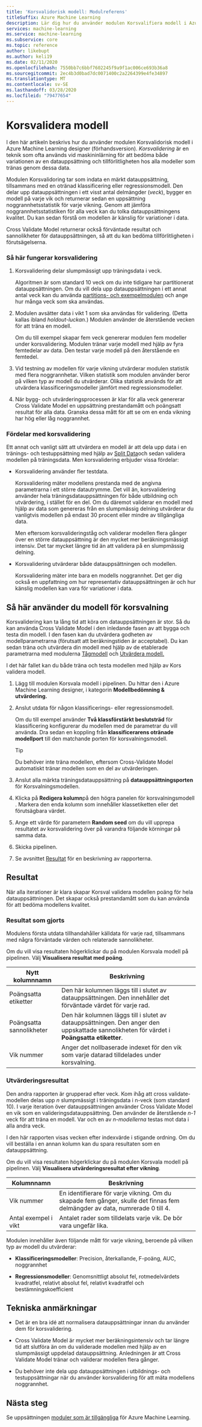 ```yaml
---
title: 'Korsvalidorisk modell: Modulreferens'
titleSuffix: Azure Machine Learning
description: Lär dig hur du använder modulen Korsvalifiera modell i Azure Machine Learning för att korsvalificera parameteruppskattningar för klassificerings- eller regressionsmodeller genom att partitionera data.
services: machine-learning
ms.service: machine-learning
ms.subservice: core
ms.topic: reference
author: likebupt
ms.author: keli19
ms.date: 02/11/2020
ms.openlocfilehash: 7550bb7c6bbf7602245f9a9f1ac006ce693b36a8
ms.sourcegitcommit: 2ec4b3d0bad7dc0071400c2a2264399e4fe34897
ms.translationtype: MT
ms.contentlocale: sv-SE
ms.lasthandoff: 03/28/2020
ms.locfileid: "79477654"
---
```

# <a name="cross-validate-model"></a>Korsvalidera modell

I den här artikeln beskrivs hur du använder modulen Korsvalidorisk modell i Azure Machine Learning designer (förhandsversion). *Korsvalidering* är en teknik som ofta används vid maskininlärning för att bedöma både variationen av en datauppsättning och tillförlitligheten hos alla modeller som tränas genom dessa data.  

Modulen Korsvalidoring tar som indata en märkt datauppsättning, tillsammans med en otränad klassificering eller regressionsmodell. Den delar upp datauppsättningen i ett visst antal delmängder (*veck*), bygger en modell på varje vik och returnerar sedan en uppsättning noggrannhetsstatistik för varje vikning. Genom att jämföra noggrannhetsstatistiken för alla veck kan du tolka datauppsättningens kvalitet. Du kan sedan förstå om modellen är känslig för variationer i data.  

Cross Validate Model returnerar också förväntade resultat och sannolikheter för datauppsättningen, så att du kan bedöma tillförlitligheten i förutsägelserna.  

### <a name="how-cross-validation-works"></a>Så här fungerar korsvalidering

1. Korsvalidering delar slumpmässigt upp träningsdata i veck. 

   Algoritmen är som standard 10 veck om du inte tidigare har partitionerat datauppsättningen. Om du vill dela upp datauppsättningen i ett annat antal veck kan du använda [partitions- och exempelmodulen](partition-and-sample.md) och ange hur många veck som ska användas.  

2.  Modulen avsätter data i vikt 1 som ska användas för validering. (Detta kallas ibland *holdout-luckan*.) Modulen använder de återstående vecken för att träna en modell. 

    Om du till exempel skapar fem veck genererar modulen fem modeller under korsvalidering. Modulen tränar varje modell med hjälp av fyra femtedelar av data. Den testar varje modell på den återstående en femtedel.  

3.  Vid testning av modellen för varje vikning utvärderar modulen statistik med flera noggrannhetar. Vilken statistik som modulen använder beror på vilken typ av modell du utvärderar. Olika statistik används för att utvärdera klassificeringsmodeller jämfört med regressionsmodeller.  

4.  När bygg- och utvärderingsprocessen är klar för alla veck genererar Cross Validate Model en uppsättning prestandamått och poängsatt resultat för alla data. Granska dessa mått för att se om en enda vikning har hög eller låg noggrannhet. 

### <a name="advantages-of-cross-validation"></a>Fördelar med korsvalidering

Ett annat och vanligt sätt att utvärdera en modell är att dela upp data i en tränings- och testuppsättning med hjälp av [Split Data](split-data.md)och sedan validera modellen på träningsdata. Men korsvalidering erbjuder vissa fördelar:  

-   Korsvalidering använder fler testdata.

    Korsvalidering mäter modellens prestanda med de angivna parametrarna i ett större datautrymme. Det vill än, korsvalidering använder hela träningsdatauppsättningen för både utbildning och utvärdering, i stället för en del. Om du däremot validerar en modell med hjälp av data som genereras från en slumpmässig delning utvärderar du vanligtvis modellen på endast 30 procent eller mindre av tillgängliga data.  

    Men eftersom korsvalideringståg och validerar modellen flera gånger över en större datauppsättning är den mycket mer beräkningsmässigt intensiv. Det tar mycket längre tid än att validera på en slumpmässig delning.  

-   Korsvalidering utvärderar både datauppsättningen och modellen.

    Korsvalidering mäter inte bara en modells noggrannhet. Det ger dig också en uppfattning om hur representativ datauppsättningen är och hur känslig modellen kan vara för variationer i data.  

## <a name="how-to-use-cross-validate-model"></a>Så här använder du modell för korsvalning

Korsvalidering kan ta lång tid att köra om datauppsättningen är stor.  Så du kan använda Cross Validate Model i den inledande fasen av att bygga och testa din modell. I den fasen kan du utvärdera godheten av modellparametrarna (förutsatt att beräkningstiden är acceptabel). Du kan sedan träna och utvärdera din modell med hjälp av de etablerade parametrarna med modulerna [Tågmodell](train-model.md) och [Utvärdera modell.](evaluate-model.md)

I det här fallet kan du både träna och testa modellen med hjälp av Kors validera modell.

1. Lägg till modulen Korsvala modell i pipelinen. Du hittar den i Azure Machine Learning designer, i kategorin **Modellbedömning & utvärdering.** 

2. Anslut utdata för någon klassificerings- eller regressionsmodell. 

    Om du till exempel använder **Två klassförstärkt beslutsträd** för klassificering konfigurerar du modellen med de parametrar du vill använda. Dra sedan en koppling från **klassificerarens otränade modellport** till den matchande porten för korsvalningsmodell. 

    > [!TIP] 
    > Du behöver inte träna modellen, eftersom Cross-Validate Model automatiskt tränar modellen som en del av utvärderingen.  
3.  Anslut alla märkta träningsdatauppsättning på **datauppsättningsporten** för Korsvalningsmodellen.  

4.  Klicka på **Redigera kolumn**på den högra panelen för korsvalningsmodell . Markera den enda kolumn som innehåller klassetiketten eller det förutsägbara värdet. 

5. Ange ett värde för parametern **Random seed** om du vill upprepa resultatet av korsvalidering över på varandra följande körningar på samma data.  

6. Skicka pipelinen.

7. Se avsnittet [Resultat](#results) för en beskrivning av rapporterna.

## <a name="results"></a>Resultat

När alla iterationer är klara skapar Korsval validera modellen poäng för hela datauppsättningen. Det skapar också prestandamått som du kan använda för att bedöma modellens kvalitet.

### <a name="scored-results"></a>Resultat som gjorts

Modulens första utdata tillhandahåller källdata för varje rad, tillsammans med några förväntade värden och relaterade sannolikheter. 

Om du vill visa resultaten högerklickar du på modulen Korsvala modell på pipelinen. Välj **Visualisera resultat med poäng**.

| Nytt kolumnnamn      | Beskrivning                              |
| -------------------- | ---------------------------------------- |
| Poängsatta etiketter        | Den här kolumnen läggs till i slutet av datauppsättningen. Den innehåller det förväntade värdet för varje rad. |
| Poängsatta sannolikheter | Den här kolumnen läggs till i slutet av datauppsättningen. Den anger den uppskattade sannolikheten för värdet i **Poängsatta etiketter**. |
| Vik nummer          | Anger det nollbaserade indexet för den vik som varje datarad tilldelades under korsvalning. |

 ### <a name="evaluation-results"></a>Utvärderingsresultat

Den andra rapporten är grupperad efter veck. Kom ihåg att cross validate-modellen delas upp *n* slumpmässigt i träningsdata i n-veck (som standard 10). I varje iteration över datauppsättningen använder Cross Validate Model en vik som en valideringsdatauppsättning. Den använder de återstående *n-1* veck för att träna en modell. Var och en av *n-modellerna* testas mot data i alla andra veck.

I den här rapporten visas vecken efter indexvärde i stigande ordning.  Om du vill beställa i en annan kolumn kan du spara resultaten som en datauppsättning.

Om du vill visa resultaten högerklickar du på modulen Korsvala modell på pipelinen. Välj **Visualisera utvärderingsresultat efter vikning**.


|Kolumnnamn| Beskrivning|
|----|----|
|Vik nummer| En identifierare för varje vikning. Om du skapade fem gånger, skulle det finnas fem delmängder av data, numrerade 0 till 4.
|Antal exempel i vikt|Antalet rader som tilldelats varje vik. De bör vara ungefär lika. |


Modulen innehåller även följande mått för varje vikning, beroende på vilken typ av modell du utvärderar: 

+ **Klassificeringsmodeller**: Precision, återkallande, F-poäng, AUC, noggrannhet  

+ **Regressionsmodeller**: Genomsnittligt absolut fel, rotmedelvärdets kvadratfel, relativt absolut fel, relativt kvadratfel och bestämningskoefficient


## <a name="technical-notes"></a>Tekniska anmärkningar  

+ Det är en bra idé att normalisera datauppsättningar innan du använder dem för korsvalidering. 

+ Cross Validate Model är mycket mer beräkningsintensiv och tar längre tid att slutföra än om du validerade modellen med hjälp av en slumpmässigt uppdelad datauppsättning. Anledningen är att Cross Validate Model tränar och validerar modellen flera gånger.

+ Du behöver inte dela upp datauppsättningen i utbildnings- och testuppsättningar när du använder korsvalidering för att mäta modellens noggrannhet. 


## <a name="next-steps"></a>Nästa steg

Se uppsättningen [moduler som är tillgängliga](module-reference.md) för Azure Machine Learning. 

